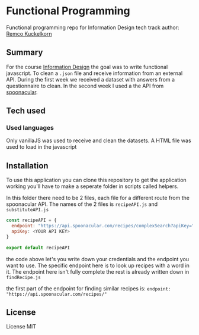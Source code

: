 # Functional Programming

Functional programming repo for Information Design tech track
author: [Remco Kuckelkorn](https://github.com/Kuckelkorn)

## Summary

For the course [Information Design](https://github.com/cmda-tt/course-21-22) the goal was to write functional javascript. To clean a `.json` file and receive information from an external API. During the first week we received a dataset with answers from a questionnaire to clean. In the second week I used a the API from [spoonacular](https://spoonacular.com/food-api).

## Tech used

### Used languages

Only vanillaJS was used to receive and clean the datasets. A HTML file was used to load in the javascript

## Installation

To use this application you can clone this repository to get the application working you'll have to make a seperate folder in scripts called helpers.

In this folder there need to be 2 files, each file for a different route from the spoonacular API. The names of the 2 files is `recipeAPI.js` and `substituteAPI.js`

```javascript
const recipeAPI = {
  endpoint: "https://api.spoonacular.com/recipes/complexSearch?apiKey=",
  apiKey: <YOUR API KEY>
}

export default recipeAPI
```

the code above let's you write down your credentials and the endpoint you want to use. The specific endpoint here is to look up recipes with a word in it. The endpoint here isn't fully complete the rest is already written down in `findRecipe.js`

the first part of the endpoint for finding similar recipes is:
`endpoint: "https://api.spoonacular.com/recipes/"`

## License

License MIT